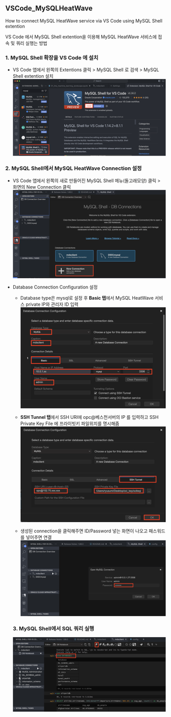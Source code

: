 ## VSCode_MySQLHeatWave 
How to connect MySQL HeatWave service via VS Code using MySQL Shell extention


VS Code 에서 MySQL Shell extention을 이용해 MySQL HeatWave 서비스에 접속 및 쿼리 실행는 방법 

### 1. MySQL Shell 확장을 VS Code 에 설치
- VS Code 앱에서 왼쪽의 Extentions 클릭 > MySQL Shell 로 검색 > MySQL Shell extention 설치
![vscodemysqlshell](image.png)

### 2. MySQL Shell에서 MySQL HeatWave Connection 설정
- VS Code 앱에서 왼쪽의 새로 만들어진 MySQL Shell 메뉴(돌고래모양) 클릭 > 화면의 New Connection 클릭
![newconnection](image-1.png)

- Database Connection Configuration 설정 <br>
  * Database type은 mysql로 설정 후 **Basic 탭**에서 MySQL HeatWave 서비스 private IP와 관리자 ID 입력
![setconnectionconf](image-2.png)

  * **SSH Tunnel 탭**에서 SSH URI에 opc@베스천서버의 IP 를 입력하고 SSH Private Key File 에 프라이빗키 파일위치를 명시해줌
  ![sshtunnelinfo](image-3.png)

  * 생성된 connection을 클릭해주면 ID/Password 넣는 화면이 나오고 패스워드를 넣어주면 연결
  ![idpwd](image-4.png)

  ### 3. MySQL Shell에서 SQL 쿼리 실행
  ![excutequery](image-5.png)